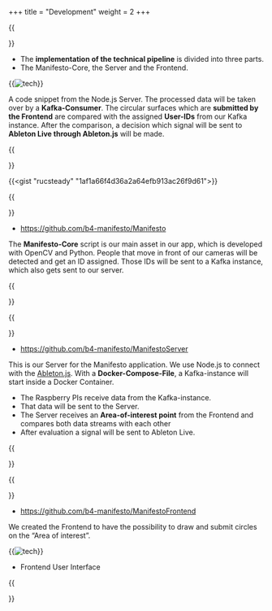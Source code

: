 +++
title = "Development"
weight = 2
+++

{{<section title="Pipeline">}}

- The **implementation of the technical pipeline** is divided into three parts.
- The Manifesto-Core, the Server and the Frontend.

{{<image src="man_pipeline_text.png" alt="tech" caption="">}}

A code snippet from the Node.js Server. The processed data will be taken over by a **Kafka-Consumer**. The circular surfaces which are **submitted by the Frontend** are compared with the assigned **User-IDs** from our Kafka instance. After the comparison, a decision which signal will be sent to **Ableton Live through Ableton.js** will be made.

{{</section >}}

{{<gist "rucsteady" "1af1a66f4d36a2a64efb913ac26f9d61">}}

{{<section title="Manifesto-Core">}}

- https://github.com/b4-manifesto/Manifesto

The **Manifesto-Core** script is our main asset in our app, which is developed with OpenCV and Python. People that move in front of our cameras will be detected and get an ID assigned. Those IDs will be sent to a Kafka instance, which also gets sent to our server.

{{</section >}}

{{<section title="Manifesto Server">}}

- https://github.com/b4-manifesto/ManifestoServer

This is our Server for the Manifesto application. We use Node.js to connect with the [Ableton.js](https://github.com/leolabs/ableton-js). With a **Docker-Compose-File**, a Kafka-instance will start inside a Docker Container.

- The Raspberry PIs receive data from the Kafka-instance.
- That data will be sent to the Server.
- The Server receives an **Area-of-interest point** from the Frontend and compares both data streams with each other
- After evaluation a signal will be sent to Ableton Live.

{{</section >}}

{{<section title="Manifesto Frontend">}}

- https://github.com/b4-manifesto/ManifestoFrontend

We created the Frontend to have the possibility to draw and submit circles on the “Area of interest”.

{{<image src="man_frontend.png" alt="tech" caption="">}}

- Frontend User Interface

{{</section >}}
